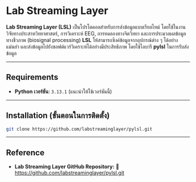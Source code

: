 # Lab Streaming Layer

**Lab Streaming Layer (LSL)** เป็นโปรโตคอลสำหรับการส่งข้อมูลแบบเรียลไทม์ โดยใช้ในงานวิจัยทางประสาทวิทยาศาสตร์, การวิเคราะห์ EEG, การทดลองทางจิตวิทยา และการประมวลผลข้อมูลทางชีวภาพ (biosignal processing)
**LSL** ให้สามารถซิงค์ข้อมูลจากอุปกรณ์ต่าง ๆ ได้อย่างแม่นยำ และส่งข้อมูลไปยังซอฟต์แวร์วิเคราะห์ได้อย่างมีประสิทธิภาพ
โดยใช้ไลบารี **pylsl** ในการรับส่งข้อมูล 

---

##  Requirements  
- **Python เวอร์ชัน:** `3.13.1` (แนะนำให้ใช้เวอร์ชันนี้)  

---

## Installation (ขั้นตอนในการติดตั้ง) 

```bash
git clone https://github.com/labstreaminglayer/pylsl.git

```
---

## Reference
- **Lab Streaming Layer GitHub Repository:** 
🔗  https://github.com/labstreaminglayer/pylsl.git






